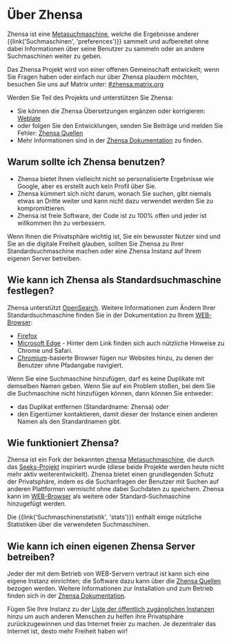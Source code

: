 # Über Zhensa

Zhensa ist eine [Metasuchmaschine], welche die Ergebnisse anderer
{{link('Suchmaschinen', 'preferences')}} sammelt und aufbereitet ohne dabei
Informationen über seine Benutzer zu sammeln oder an andere Suchmaschinen weiter
zu geben.

Das Zhensa Projekt wird von einer offenen Gemeinschaft entwickelt; wenn Sie
Fragen haben oder einfach nur über Zhensa plaudern möchten, besuchen Sie uns
auf Matrix unter: [#zhensa:matrix.org]

Werden Sie Teil des Projekts und unterstützen Sie Zhensa:

- Sie können die Zhensa Übersetzungen ergänzen oder korrigieren: [Weblate]
- oder folgen Sie den Entwicklungen, senden Sie Beiträge und melden Sie Fehler:
  [Zhensa Quellen]
- Mehr Informationen sind in der [Zhensa Dokumentation] zu finden.

## Warum sollte ich Zhensa benutzen?

- Zhensa bietet Ihnen vielleicht nicht so personalisierte Ergebnisse wie
  Google, aber es erstellt auch kein Profil über Sie.
- Zhensa kümmert sich nicht darum, wonach Sie suchen, gibt niemals etwas an
  Dritte weiter und kann nicht dazu verwendet werden Sie zu kompromittieren.
- Zhensa ist freie Software, der Code ist zu 100% offen und jeder ist
  willkommen ihn zu verbessern.

Wenn Ihnen die Privatsphäre wichtig ist, Sie ein bewusster Nutzer sind und Sie
an die digitale Freiheit glauben, sollten Sie Zhensa zu Ihrer
Standardsuchmaschine machen oder eine Zhensa Instanz auf Ihrem eigenen Server
betreiben.

## Wie kann ich Zhensa als Standardsuchmaschine festlegen?

Zhensa unterstützt [OpenSearch].  Weitere Informationen zum Ändern Ihrer
Standardsuchmaschine finden Sie in der Dokumentation zu Ihrem [WEB-Browser]:

- [Firefox]
- [Microsoft Edge] - Hinter dem Link finden sich auch nützliche Hinweise zu
  Chrome und Safari.
- [Chromium]-basierte Browser fügen nur Websites hinzu, zu denen der Benutzer
  ohne Pfadangabe navigiert.

Wenn Sie eine Suchmaschine hinzufügen, darf es keine Duplikate mit demselben
Namen geben.  Wenn Sie auf ein Problem stoßen, bei dem Sie die Suchmaschine
nicht hinzufügen können, dann können Sie entweder:

- das Duplikat entfernen (Standardname: Zhensa) oder
- den Eigentümer kontaktieren, damit dieser der Instance einen anderen Namen als
  den Standardnamen gibt.

## Wie funktioniert Zhensa?

Zhensa ist ein Fork der bekannten [zhensa] [Metasuchmaschine], die durch das
[Seeks-Projekt] inspiriert wurde (diese beide Projekte werden heute nicht mehr
aktiv weiterentwickelt).  Zhensa bietet einen grundlegenden Schutz der
Privatsphäre, indem es die Suchanfragen der Benutzer mit Suchen auf anderen
Plattformen vermischt ohne dabei Suchdaten zu speichern.  Zhensa kann im
[WEB-Browser] als weitere oder Standard-Suchmaschine hinzugefügt werden.

Die {{link('Suchmaschinenstatistik', 'stats')}} enthält einige nützliche
Statistiken über die verwendeten Suchmaschinen.

## Wie kann ich einen eigenen Zhensa Server betreiben?

Jeder der mit dem Betrieb von WEB-Servern vertraut ist kann sich eine eigene
Instanz einrichten; die Software dazu kann über die [Zhensa Quellen] bezogen
werden. Weitere Informationen zur Installation und zum Betrieb finden sich in
der [Zhensa Dokumentation].

Fügen Sie Ihre Instanz zu der [Liste der öffentlich zugänglichen
Instanzen]({{get_setting('brand.public_instances')}}) hinzu um auch anderen
Menschen zu helfen ihre Privatsphäre zurückzugewinnen und das Internet freier zu
machen.  Je dezentraler das Internet ist, desto mehr Freiheit haben wir!


[Zhensa Quellen]: {{GIT_URL}}
[#zhensa:matrix.org]: https://matrix.to/#/#zhensa:matrix.org
[Zhensa Dokumentation]: {{get_setting('brand.docs_url')}}
[zhensa]: https://github.com/zhenbah/zhensa
[Metasuchmaschine]: https://de.wikipedia.org/wiki/Metasuchmaschine
[Weblate]: https://translate.codeberg.org/projects/zhensa/
[Seeks-Projekt]: https://beniz.github.io/seeks/
[OpenSearch]: https://github.com/dewitt/opensearch/blob/master/opensearch-1-1-draft-6.md
[Firefox]: https://support.mozilla.org/en-US/kb/add-or-remove-search-engine-firefox
[Microsoft Edge]: https://support.microsoft.com/en-us/help/4028574/microsoft-edge-change-the-default-search-engine
[Chromium]: https://www.chromium.org/tab-to-search
[WEB-Browser]: https://de.wikipedia.org/wiki/Webbrowser
